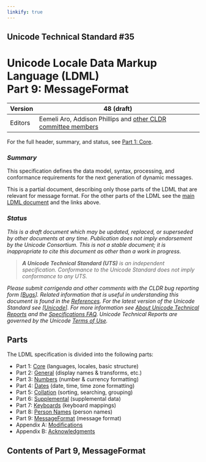 ```yaml
---
linkify: true
---
```

## Unicode Technical Standard #35

# Unicode Locale Data Markup Language (LDML)<br/>Part 9: MessageFormat

|Version|48 (draft)              |
|-------|------------------------|
|Editors|Eemeli Aro, Addison Phillips and [other CLDR committee members](tr35-acknowledgments.md#acknowledgments)|

For the full header, summary, and status, see [Part 1: Core](tr35.md).

### _Summary_

This specification defines the data model, syntax, processing, and conformance requirements for the next generation of dynamic messages.

This is a partial document, describing only those parts of the LDML that are relevant for message format. For the other parts of the LDML see the [main LDML document](tr35.md) and the links above.

### _Status_

_This is a draft document which may be updated, replaced, or superseded by other documents at any time.
Publication does not imply endorsement by the Unicode Consortium.
This is not a stable document; it is inappropriate to cite this document as other than a work in progress._

<!-- _This document has been reviewed by Unicode members and other interested parties, and has been approved for publication by the Unicode Consortium.
This is a stable document and may be used as reference material or cited as a normative reference by other specifications._ -->

> _**A Unicode Technical Standard (UTS)** is an independent specification. Conformance to the Unicode Standard does not imply conformance to any UTS._

_Please submit corrigenda and other comments with the CLDR bug reporting form [[Bugs](https://cldr.unicode.org/index/bug-reports)].
Related information that is useful in understanding this document is found in the [References](#References).
For the latest version of the Unicode Standard see [[Unicode](https://www.unicode.org/versions/latest/)].
For more information see [About Unicode Technical Reports](https://www.unicode.org/reports/about-reports.html) and the [Specifications FAQ](https://www.unicode.org/faq/specifications.html).
Unicode Technical Reports are governed by the Unicode [Terms of Use](https://www.unicode.org/copyright.html)._

## Parts

The LDML specification is divided into the following parts:

*   Part 1: [Core](tr35.md#Contents) (languages, locales, basic structure)
*   Part 2: [General](tr35-general.md#Contents) (display names & transforms, etc.)
*   Part 3: [Numbers](tr35-numbers.md#Contents) (number & currency formatting)
*   Part 4: [Dates](tr35-dates.md#Contents) (date, time, time zone formatting)
*   Part 5: [Collation](tr35-collation.md#Contents) (sorting, searching, grouping)
*   Part 6: [Supplemental](tr35-info.md#Contents) (supplemental data)
*   Part 7: [Keyboards](tr35-keyboards.md#Contents) (keyboard mappings)
*   Part 8: [Person Names](tr35-personNames.md#Contents) (person names)
*   Part 9: [MessageFormat](tr35-messageFormat.md#Contents) (message format)
*   Appendix A: [Modifications](tr35-modifications.md#modifications)
*   Appendix B: [Acknowledgments](tr35-acknowledgments.md#acknowledgments)

## <a name="Contents">Contents of Part 9, MessageFormat</a>
